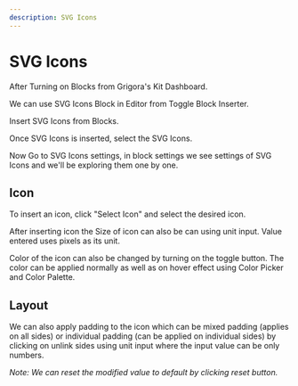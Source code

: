 ```yaml
---
description: SVG Icons
---
```


# SVG Icons

After Turning on Blocks from Grigora's Kit Dashboard.

We can use SVG Icons Block in Editor from Toggle Block Inserter.

Insert SVG Icons from Blocks.

Once SVG Icons is inserted, select the SVG Icons.

Now Go to SVG Icons settings, in block settings we see settings of SVG Icons and we'll be exploring them one by one.

## Icon

To insert an icon, click "Select Icon" and select the desired icon. 

After inserting icon the Size of icon can also be can using unit input. Value entered uses pixels as its unit.

Color of the icon can also be changed by turning on the toggle button. The color can be applied normally as well as on hover effect using Color Picker and Color Palette.

## Layout

We can also apply padding to the icon which can be mixed padding (applies on all sides) or individual padding (can be applied on individual sides) by clicking on unlink sides using unit input where the input value can be only numbers.


*Note: We can reset the modified value to default by clicking reset button.*

